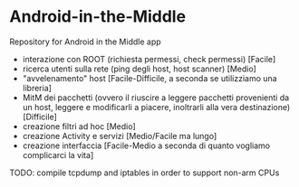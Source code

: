 # Android-in-the-Middle
Repository for Android in the Middle app
- interazione con ROOT (richiesta permessi, check permessi) [Facile]
- ricerca utenti sulla rete (ping degli host, host scanner) [Medio]
- "avvelenamento" host [Facile-Difficile, a seconda se utilizziamo una libreria]
- MitM dei pacchetti (ovvero il riuscire a leggere pacchetti provenienti da un host, leggere e modificarli a piacere, inoltrarli alla vera destinazione) [Difficile]
- creazione filtri ad hoc [Medio]
- creazione Activity e servizi [Medio/Facile ma lungo]
- creazione interfaccia [Facile-Medio a seconda di quanto vogliamo complicarci la vita]

TODO:
  compile tcpdump and iptables in order to support non-arm CPUs
